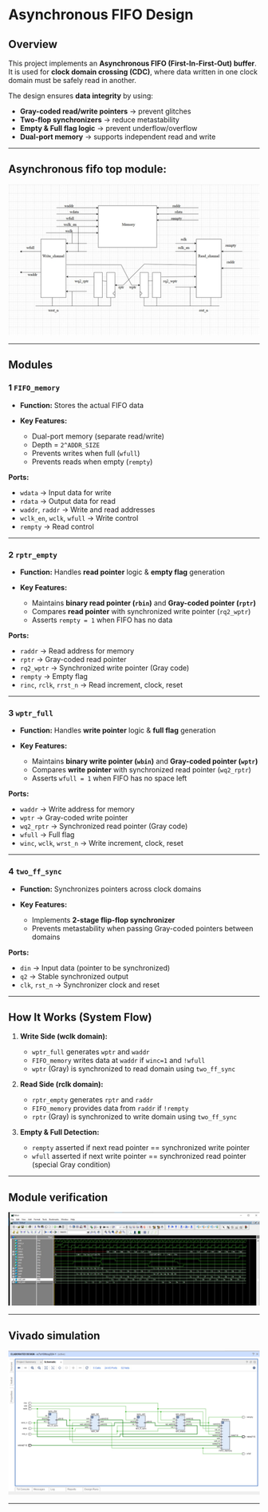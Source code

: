 #  Asynchronous FIFO Design

##  Overview

This project implements an **Asynchronous FIFO (First-In-First-Out) buffer**.
It is used for **clock domain crossing (CDC)**, where data written in one clock domain must be safely read in another.

The design ensures **data integrity** by using:

* **Gray-coded read/write pointers** → prevent glitches
* **Two-flop synchronizers** → reduce metastability
* **Empty & Full flag logic** → prevent underflow/overflow
* **Dual-port memory** → supports independent read and write

---


##  Asynchronous fifo top module: 
![Synchronous_fifo](images/asynchronous_fifo.png)

---

##  Modules

### 1 `FIFO_memory`

* **Function:** Stores the actual FIFO data
* **Key Features:**

  * Dual-port memory (separate read/write)
  * Depth = `2^ADDR_SIZE`
  * Prevents writes when full (`wfull`)
  * Prevents reads when empty (`rempty`)

**Ports:**

* `wdata` → Input data for write
* `rdata` → Output data for read
* `waddr`, `raddr` → Write and read addresses
* `wclk_en`, `wclk`, `wfull` → Write control
* `rempty` → Read control

---

### 2 `rptr_empty`

* **Function:** Handles **read pointer** logic & **empty flag** generation
* **Key Features:**

  * Maintains **binary read pointer (`rbin`)** and **Gray-coded pointer (`rptr`)**
  * Compares **read pointer** with synchronized write pointer (`rq2_wptr`)
  * Asserts `rempty = 1` when FIFO has no data

**Ports:**

* `raddr` → Read address for memory
* `rptr` → Gray-coded read pointer
* `rq2_wptr` → Synchronized write pointer (Gray code)
* `rempty` → Empty flag
* `rinc`, `rclk`, `rrst_n` → Read increment, clock, reset

---

### 3 `wptr_full`

* **Function:** Handles **write pointer** logic & **full flag** generation
* **Key Features:**

  * Maintains **binary write pointer (`wbin`)** and **Gray-coded pointer (`wptr`)**
  * Compares **write pointer** with synchronized read pointer (`wq2_rptr`)
  * Asserts `wfull = 1` when FIFO has no space left

**Ports:**

* `waddr` → Write address for memory
* `wptr` → Gray-coded write pointer
* `wq2_rptr` → Synchronized read pointer (Gray code)
* `wfull` → Full flag
* `winc`, `wclk`, `wrst_n` → Write increment, clock, reset

---

### 4 `two_ff_sync`

* **Function:** Synchronizes pointers across clock domains
* **Key Features:**

  * Implements **2-stage flip-flop synchronizer**
  * Prevents metastability when passing Gray-coded pointers between domains

**Ports:**

* `din` → Input data (pointer to be synchronized)
* `q2` → Stable synchronized output
* `clk`, `rst_n` → Synchronizer clock and reset

---

##  How It Works (System Flow)

1. **Write Side (wclk domain):**

   * `wptr_full` generates `wptr` and `waddr`
   * `FIFO_memory` writes data at `waddr` if `winc=1` and `!wfull`
   * `wptr` (Gray) is synchronized to read domain using `two_ff_sync`

2. **Read Side (rclk domain):**

   * `rptr_empty` generates `rptr` and `raddr`
   * `FIFO_memory` provides data from `raddr` if `!rempty`
   * `rptr` (Gray) is synchronized to write domain using `two_ff_sync`

3. **Empty & Full Detection:**

   * `rempty` asserted if next read pointer == synchronized write pointer
   * `wfull` asserted if next write pointer == synchronized read pointer (special Gray condition)

---

## Module verification

![Synchronous_fifo](images/async_tb.png)

---
## Vivado simulation

![Synchronous_fifo](images/asynchronous_fifo_vivado.png)

---





